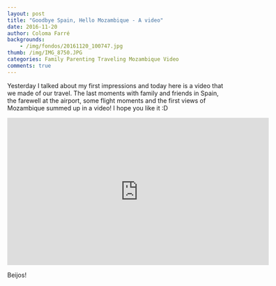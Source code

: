 ```yaml
---
layout: post
title: "Goodbye Spain, Hello Mozambique - A video"
date: 2016-11-20
author: Coloma Farré
backgrounds:
    - /img/fondos/20161120_100747.jpg
thumb: /img/IMG_8750.JPG
categories: Family Parenting Traveling Mozambique Video
comments: true
---
```


 Yesterday I talked about my first impressions and today here is a video that we made of our travel. The last moments with family and friends in Spain, the farewell at the airport, some flight moments and the first views of Mozambique summed up in a video! I hope you like it :D

 <iframe width="600" height="337" src="https://www.youtube.com/embed/IXFdqx9XBKA" frameborder="0" allowfullscreen></iframe>

 Beijos!
